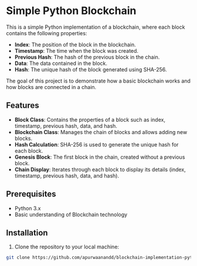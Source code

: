 # Simple Python Blockchain

This is a simple Python implementation of a blockchain, where each block contains the following properties:
- **Index**: The position of the block in the blockchain.
- **Timestamp**: The time when the block was created.
- **Previous Hash**: The hash of the previous block in the chain.
- **Data**: The data contained in the block.
- **Hash**: The unique hash of the block generated using SHA-256.

The goal of this project is to demonstrate how a basic blockchain works and how blocks are connected in a chain.

## Features

- **Block Class**: Contains the properties of a block such as index, timestamp, previous hash, data, and hash.
- **Blockchain Class**: Manages the chain of blocks and allows adding new blocks.
- **Hash Calculation**: SHA-256 is used to generate the unique hash for each block.
- **Genesis Block**: The first block in the chain, created without a previous block.
- **Chain Display**: Iterates through each block to display its details (index, timestamp, previous hash, data, and hash).

## Prerequisites

- Python 3.x
- Basic understanding of Blockchain technology

## Installation

1. Clone the repository to your local machine:

```bash
git clone https://github.com/apurwaanandd/blockchain-implementation-python.git
